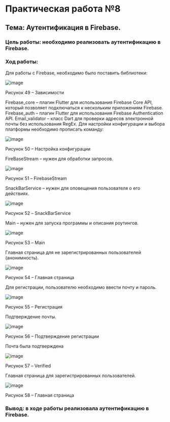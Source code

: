 # Практическая работа №8
## Тема: Аутентификация в Firebase.
### Цель работы: необходимо реализовать аутентификацию в Firebase. 

### Ход работы:

Для работы с Firebase, необходимо было поставить библиотеки: 
 
 ![image](https://user-images.githubusercontent.com/94557992/221785636-75f4f965-f69e-455b-9671-7169a70fc9f4.png)

Рисунок 49 – Зависимости

Firebase_core – плагин Flutter для использования Firebase Core API, который позволяет подключаться к нескольким приложениям Firebase.
Firebase_auth – плагин Flutter для использования Firebase Authentication API.
Email_validator – класс Dart для проверки адресов электронной почты без использования RegEx.
Для настройки конфигурации и выбора платформы необходимо прописать команду:

![image](https://user-images.githubusercontent.com/94557992/221785671-6ac08465-5204-4908-bf80-0db36a0f44eb.png)

Рисунок 50 – Настройка конфигурации

FireBaseStream – нужен для обработки запросов.

![image](https://user-images.githubusercontent.com/94557992/221785709-69ff3a64-5b75-438e-86a8-5359521b0c7b.png)

Рисунок 51 – FirebaseStream

SnackBarService – нужен для оповещения пользователя о его действиях.
 
 ![image](https://user-images.githubusercontent.com/94557992/221785739-3734e4dc-b964-4d6b-930d-2dc7dcc43511.png)

Рисунок 52 – SnackBarService

Main – нужен для запуска программы и описания роутингов.
 
 ![image](https://user-images.githubusercontent.com/94557992/221785788-bc48f0f1-2099-4f8a-9316-f0d982ada731.png)

Рисунок 53 – Main

Главная страница для не зарегистрированных пользователей (анонимность).

![image](https://user-images.githubusercontent.com/94557992/221785817-e2e8730c-378f-41e7-bfba-f637db29d3ce.png)

Рисунок 54 – Главная страница

Для регистрации, пользователю необходимо ввести почту и пароль.
 
![image](https://user-images.githubusercontent.com/94557992/221785842-9297df23-f56f-4e31-b328-bc4c1ed8f8f5.png)

Рисунок 55 – Регистрация

Подтверждение почты.

![image](https://user-images.githubusercontent.com/94557992/221785891-ea8327e9-1725-4eb6-9f5f-9d79f9c930dc.png)

Рисунок 56 – Подтверждение регистрации

Почта была подтверждена

![image](https://user-images.githubusercontent.com/94557992/221785922-f813f7c6-a7ec-4974-8e86-fbfa33bfb327.png)

Рисунок 57 – Verified

Главная страница для зарегистрированных пользователей.

![image](https://user-images.githubusercontent.com/94557992/221785949-ca190f96-8f23-4d43-82bc-3af2845e32a3.png)

Рисунок 58 – Главная страница


### Вывод: в ходе работы реализовала аутентификацию в Firebase.
